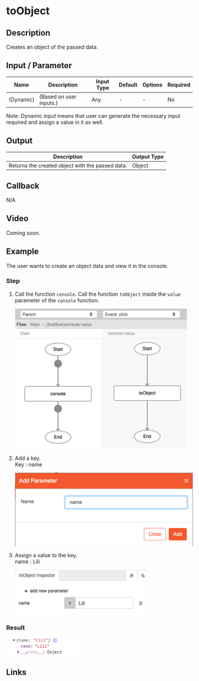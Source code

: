 ﻿# toObject

## Description

Creates an object of the passed data.

## Input / Parameter

| Name | Description | Input Type | Default | Options | Required |
| ------ | ------ | ------ | ------ | ------ | ------ |
| {Dynamic} | {Based on user inputs.} | Any | - | - | No |

Note: Dynamic input means that user can generate the necessary input required and assign a value in it as well. 

## Output   

| Description | Output Type |
| ------ | ------ |
| Returns the created object with the passed data. | Object |

## Callback

N/A

## Video

Coming soon.

## Example

The user wants to create an object data and view it in the console.

### Step

1. Call the function `console`. Call the function `toObject` inside the `value` parameter of the `console` function.
  
    ![](./toObject-step-1.png)
  
2. Add a key.<br>
   Key : name <br />
  
    ![](./toObject-step-2.png)
 
3. Assign a value to the key.<br>
    name : Lili
    
    ![](./toObject-step-3.png)

### Result

![](./toObject-result-1.png)

## Links